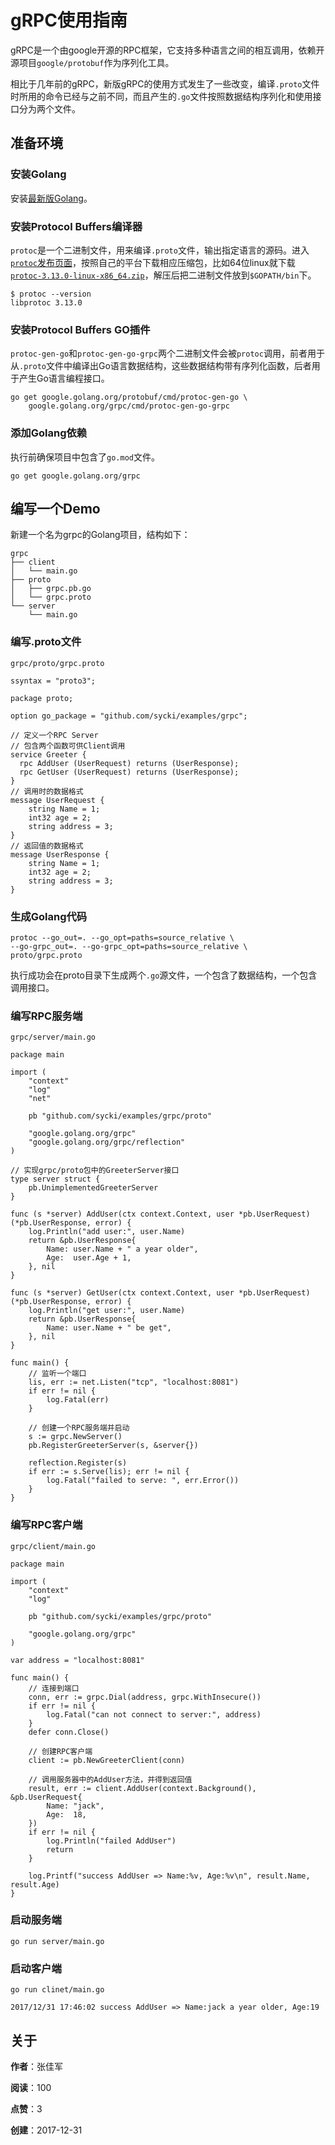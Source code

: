 # gRPC使用指南
gRPC是一个由google开源的RPC框架，它支持多种语言之间的相互调用，依赖开源项目`google/protobuf`作为序列化工具。

相比于几年前的gRPC，新版gRPC的使用方式发生了一些改变，编译`.proto`文件时所用的命令已经与之前不同，而且产生的`.go`文件按照数据结构序列化和使用接口分为两个文件。
## 准备环境

### 安装Golang
安装[最新版Golang](https://golang.org/dl/)。

### 安装Protocol Buffers编译器
`protoc`是一个二进制文件，用来编译`.proto`文件，输出指定语言的源码。进入[`protoc`发布页面](https://github.com/google/protobuf/releases)，按照自己的平台下载相应压缩包，比如64位linux就下载[`protoc-3.13.0-linux-x86_64.zip`](https://github.com/protocolbuffers/protobuf/releases/download/v3.13.0/protoc-3.13.0-linux-x86_64.zip)，解压后把二进制文件放到`$GOPATH/bin`下。
```
$ protoc --version
libprotoc 3.13.0
```

### 安装Protocol Buffers GO插件
`protoc-gen-go`和`protoc-gen-go-grpc`两个二进制文件会被`protoc`调用，前者用于从`.proto`文件中编译出Go语言数据结构，这些数据结构带有序列化函数，后者用于产生Go语言编程接口。
```
go get google.golang.org/protobuf/cmd/protoc-gen-go \
    google.golang.org/grpc/cmd/protoc-gen-go-grpc
```

### 添加Golang依赖
执行前确保项目中包含了`go.mod`文件。
```
go get google.golang.org/grpc
```

## 编写一个Demo
新建一个名为grpc的Golang项目，结构如下：
```
grpc
├── client
│   └── main.go
├── proto
│   ├── grpc.pb.go
│   └── grpc.proto
└── server
    └── main.go
```

### 编写.proto文件
`grpc/proto/grpc.proto`
```
ssyntax = "proto3";

package proto;

option go_package = "github.com/sycki/examples/grpc";

// 定义一个RPC Server
// 包含两个函数可供Client调用
service Greeter {
  rpc AddUser (UserRequest) returns (UserResponse);
  rpc GetUser (UserRequest) returns (UserResponse);
}
// 调用时的数据格式
message UserRequest {
	string Name = 1;
	int32 age = 2;
	string address = 3;
}
// 返回值的数据格式
message UserResponse {
	string Name = 1;
	int32 age = 2;
	string address = 3;
}
```

### 生成Golang代码
```
protoc --go_out=. --go_opt=paths=source_relative \
--go-grpc_out=. --go-grpc_opt=paths=source_relative \
proto/grpc.proto
```
执行成功会在proto目录下生成两个`.go`源文件，一个包含了数据结构，一个包含调用接口。

### 编写RPC服务端
`grpc/server/main.go`
```
package main

import (
	"context"
	"log"
	"net"

	pb "github.com/sycki/examples/grpc/proto"

	"google.golang.org/grpc"
	"google.golang.org/grpc/reflection"
)

// 实现grpc/proto包中的GreeterServer接口
type server struct {
	pb.UnimplementedGreeterServer
}

func (s *server) AddUser(ctx context.Context, user *pb.UserRequest) (*pb.UserResponse, error) {
	log.Println("add user:", user.Name)
	return &pb.UserResponse{
		Name: user.Name + " a year older",
		Age:  user.Age + 1,
	}, nil
}

func (s *server) GetUser(ctx context.Context, user *pb.UserRequest) (*pb.UserResponse, error) {
	log.Println("get user:", user.Name)
	return &pb.UserResponse{
		Name: user.Name + " be get",
	}, nil
}

func main() {
	// 监听一个端口
	lis, err := net.Listen("tcp", "localhost:8081")
	if err != nil {
		log.Fatal(err)
	}

	// 创建一个RPC服务端并启动
	s := grpc.NewServer()
	pb.RegisterGreeterServer(s, &server{})

	reflection.Register(s)
	if err := s.Serve(lis); err != nil {
		log.Fatal("failed to serve: ", err.Error())
	}
}
```

### 编写RPC客户端
`grpc/client/main.go`
```
package main

import (
	"context"
	"log"

	pb "github.com/sycki/examples/grpc/proto"

	"google.golang.org/grpc"
)

var address = "localhost:8081"

func main() {
	// 连接到端口
	conn, err := grpc.Dial(address, grpc.WithInsecure())
	if err != nil {
		log.Fatal("can not connect to server:", address)
	}
	defer conn.Close()

	// 创建RPC客户端
	client := pb.NewGreeterClient(conn)

	// 调用服务器中的AddUser方法，并得到返回值
	result, err := client.AddUser(context.Background(), &pb.UserRequest{
		Name: "jack",
		Age:  18,
	})
	if err != nil {
		log.Println("failed AddUser")
		return
	}

	log.Printf("success AddUser => Name:%v, Age:%v\n", result.Name, result.Age)
}
```

### 启动服务端
```
go run server/main.go
```

### 启动客户端
```
go run clinet/main.go

2017/12/31 17:46:02 success AddUser => Name:jack a year older, Age:19
```

关于
---

__作者__：张佳军

__阅读__：100

__点赞__：3

__创建__：2017-12-31
